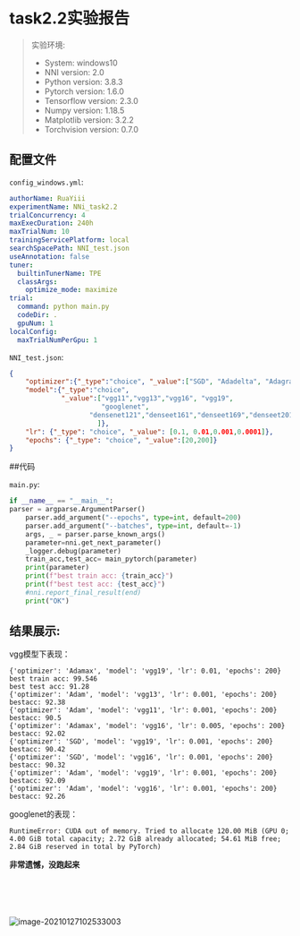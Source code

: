 # task2.2实验报告

> 实验环境: 
> - System: windows10
> - NNI version: 2.0
> - Python version: 3.8.3
> - Pytorch version: 1.6.0
> - Tensorflow version: 2.3.0
> - Numpy version: 1.18.5
> - Matplotlib version: 3.2.2 
> - Torchvision version: 0.7.0

## 配置文件

`config_windows.yml`:
```yml
authorName: RuaYiii
experimentName: NNi_task2.2
trialConcurrency: 4
maxExecDuration: 240h
maxTrialNum: 10
trainingServicePlatform: local
searchSpacePath: NNI_test.json
useAnnotation: false
tuner:
  builtinTunerName: TPE
  classArgs:
    optimize_mode: maximize
trial:
  command: python main.py
  codeDir: .
  gpuNum: 1
localConfig:
  maxTrialNumPerGpu: 1
```

`NNI_test.json`:

```json
{  
    "optimizer":{"_type":"choice", "_value":["SGD", "Adadelta", "Adagrad", "Adam", "Adamax"]},
    "model":{"_type":"choice",
             "_value":["vgg11","vgg13","vgg16", "vgg19",
                       "googlenet",
                    "densenet121","denseet161","denseet169","denseet201"
                      ]},
    "lr": {"_type": "choice", "_value": [0.1, 0.01,0.001,0.0001]},
    "epochs": {"_type": "choice", "_value":[20,200]}
}
```



##代码

`main.py`:

```python
if __name__ == "__main__": 
parser = argparse.ArgumentParser()
    parser.add_argument("--epochs", type=int, default=200)
    parser.add_argument("--batches", type=int, default=-1)
    args, _ = parser.parse_known_args()
    parameter=nni.get_next_parameter()
    _logger.debug(parameter)
    train_acc,test_acc= main_pytorch(parameter)
    print(parameter)
    print(f"best train acc: {train_acc}")
    print(f"best test acc: {test_acc}")
    #nni.report_final_result(end)
    print("OK")
```



## 结果展示:

vgg模型下表现：

```
{'optimizer': 'Adamax', 'model': 'vgg19', 'lr': 0.01, 'epochs': 200}
best train acc: 99.546
best test acc: 91.28
{'optimizer': 'Adam', 'model': 'vgg13', 'lr': 0.001, 'epochs': 200}
bestacc: 92.38
{'optimizer': 'Adam', 'model': 'vgg11', 'lr': 0.001, 'epochs': 200}
bestacc: 90.5
{'optimizer': 'Adamax', 'model': 'vgg16', 'lr': 0.005, 'epochs': 200}
bestacc: 92.02
{'optimizer': 'SGD', 'model': 'vgg19', 'lr': 0.001, 'epochs': 200}
bestacc: 90.42
{'optimizer': 'SGD', 'model': 'vgg16', 'lr': 0.001, 'epochs': 200}
bestacc: 90.32
{'optimizer': 'Adam', 'model': 'vgg19', 'lr': 0.001, 'epochs': 200}
bestacc: 92.09
{'optimizer': 'Adam', 'model': 'vgg16', 'lr': 0.001, 'epochs': 200}
bestacc: 92.26
```

googlenet的表现：

```
RuntimeError: CUDA out of memory. Tried to allocate 120.00 MiB (GPU 0; 4.00 GiB total capacity; 2.72 GiB already allocated; 54.61 MiB free; 2.84 GiB reserved in total by PyTorch)
```

**非常遗憾，没跑起来** 

```

```

```

```

```

```

```

```

```

```

![image-20210127102533003](C:\Users\hp\AppData\Roaming\Typora\typora-user-images\image-20210127102533003.png)
